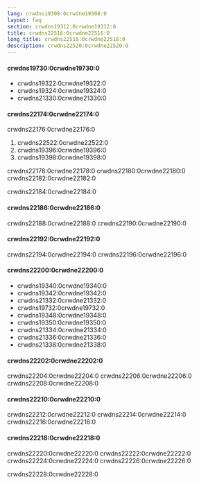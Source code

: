 ```yaml
---
lang: crwdns19308:0crwdne19308:0
layout: faq
section: crwdns19312:0crwdne19312:0
title: crwdns22516:0crwdne22516:0
long_title: crwdns22518:0crwdne22518:0
description: crwdns22520:0crwdne22520:0
---
```


#### crwdns19730:0crwdne19730:0
- crwdns19322:0crwdne19322:0
- crwdns19324:0crwdne19324:0
- crwdns21330:0crwdne21330:0

#### crwdns22174:0crwdne22174:0
crwdns22176:0crwdne22176:0

1. crwdns22522:0crwdne22522:0
2. crwdns19396:0crwdne19396:0
3. crwdns19398:0crwdne19398:0

crwdns22178:0crwdne22178:0 crwdns22180:0crwdne22180:0 crwdns22182:0crwdne22182:0

crwdns22184:0crwdne22184:0

#### crwdns22186:0crwdne22186:0
crwdns22188:0crwdne22188:0 crwdns22190:0crwdne22190:0

#### crwdns22192:0crwdne22192:0
crwdns22194:0crwdne22194:0 crwdns22196:0crwdne22196:0

#### crwdns22200:0crwdne22200:0
- crwdns19340:0crwdne19340:0
- crwdns19342:0crwdne19342:0
- crwdns21332:0crwdne21332:0
- crwdns19732:0crwdne19732:0
- crwdns19348:0crwdne19348:0
- crwdns19350:0crwdne19350:0
- crwdns21334:0crwdne21334:0
- crwdns21336:0crwdne21336:0
- crwdns21338:0crwdne21338:0

#### crwdns22202:0crwdne22202:0
crwdns22204:0crwdne22204:0 crwdns22206:0crwdne22206:0 crwdns22208:0crwdne22208:0

#### crwdns22210:0crwdne22210:0
crwdns22212:0crwdne22212:0 crwdns22214:0crwdne22214:0 crwdns22216:0crwdne22216:0

#### crwdns22218:0crwdne22218:0
crwdns22220:0crwdne22220:0 crwdns22222:0crwdne22222:0 crwdns22224:0crwdne22224:0 crwdns22226:0crwdne22226:0

crwdns22228:0crwdne22228:0

